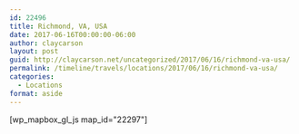 ```yaml
---
id: 22496
title: Richmond, VA, USA
date: 2017-06-16T00:00:00-06:00
author: claycarson
layout: post
guid: http://claycarson.net/uncategorized/2017/06/16/richmond-va-usa/
permalink: /timeline/travels/locations/2017/06/16/richmond-va-usa/
categories:
  - Locations
format: aside
---
```

<div class="media-details"></div>

[wp_mapbox_gl_js map_id="22297"]